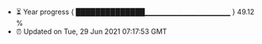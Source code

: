 - ⏳ Year progress { ██████████████▁▁▁▁▁▁▁▁▁▁▁▁▁▁▁▁ } 49.12 %
- ⏰ Updated on Tue, 29 Jun 2021 07:17:53 GMT


